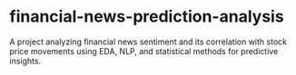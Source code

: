 # financial-news-prediction-analysis
A project analyzing financial news sentiment and its correlation with stock price movements using EDA, NLP, and statistical methods for predictive insights.
